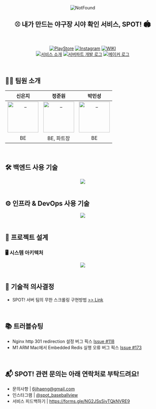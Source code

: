 <div align=center>

<img src="./images/Thumbnail.png" alt="NotFound"> 

<br/>

<h2> ⚾️ 내가 만드는 야구장 시야 확인 서비스, SPOT! 🏟️ </h2>

<br/>

[![PlayStore](http://img.shields.io/badge/PlayStore-34A853?style=flat&logo=android&logoColor=white&link=https://play.google.com/store/apps/details?id=com.dpm.spot)](https://play.google.com/store/apps/details?id=com.dpm.spot)
[![Instagram](http://img.shields.io/badge/Instagram-E4405F?style=flat&logo=instagram&logoColor=white&link=https://www.instagram.com/spot_baseballview/)](https://www.instagram.com/spot_baseballview/)
[![WIKI](http://img.shields.io/badge/WiKi-181717?style=flat&logo=GitHub&logoColor=white&link=https://github.com/depromeet/SPOT-server/wiki)](https://github.com/depromeet/SPOT-server/wiki)
<br>
[![서비스 소개](http://img.shields.io/badge/서비스_소개-1976D2?style=flat&logo=notion&logoColor=white&link=https://bit.ly/3YxsqXe)](https://bit.ly/3YxsqXe)
[![서버파트 개발 로그](http://img.shields.io/badge/서버_개발_로그-7F52FF?style=flat&logo=Lemmy&logoColor=white&link=)]()
[![메이커 로그](http://img.shields.io/badge/메이커_로그-81B441?style=flat&logo=Pinboard&logoColor=white&link=https://dis.qa/fbtJ9H)](https://dis.qa/fbtJ9H)

</div>

<br/>

## 🧑‍💻 팀원 소개

<div align=center>

|      신은지      |                                                           정준원                                                           |                                                            박민성                                                            |
| :------------: |:-----------------------------------------------------------------------------------------------------------------------:|:-------------------------------------------------------------------------------------------------------------------------:|
| <a href="https://github.com/EunjiShin"> <img src="https://avatars.githubusercontent.com/EunjiShin" width=100px alt="_"/> </a> | <a href="https://github.com/wjdwnsdnjs13"> <img src="https://avatars.githubusercontent.com/u/67488973?v=4" width=100px alt="_"/> </a> | <a href="https://github.com/pminsung12"> <img src="https://avatars.githubusercontent.com/u/52368015?v=4" width=100px alt="_"/> </a> |
| BE |                                                         BE, 파트장                                                          |                                                          BE                                                           | 

</div>

<br/>

## 🛠️ 백엔드 사용 기술

<div align=center>

<img src="./images/BE_use_skill.jpeg">

</div>

<br/>

## ⚙️ 인프라 & DevOps 사용 기술

<div align=center>

<img src="./images/infra_use_skill.jpeg">

</div>

<br/>

## 📁️ 프로젝트 설계

### 🖥️ 시스템 아키텍처

<div align=center>

<img src="./images/시스템아키텍처.jpeg">

</div>

<br/>

## 🤔 기술적 의사결정

- SPOT! 서버 팀의 무한 스크롤링 구현방법 [>> Link](https://github.com/depromeet/SPOT-server/wiki/%EB%AC%B4%ED%95%9C-%EC%8A%A4%ED%81%AC%EB%A1%A4%EB%A7%81%EA%B3%BC-%ED%8E%98%EC%9D%B4%EC%A7%80%EB%84%A4%EC%9D%B4%EC%85%98)

<br/>

## 📚 트러블슈팅

- Nginx http 301 redirection 설정 버그 픽스 [Issue #118](https://github.com/depromeet/SPOT-server/issues/118)
- M1 ARM Mac에서 Embedded Redis 실행 오류 버그 픽스 [Issue #173](https://github.com/depromeet/SPOT-server/issues/173)

<br/>

## 📬 SPOT! 관련 문의는 아래 연락처로 부탁드려요!

- 문의사항 | [6jihaeng@gmail.com](mailto:6jihaeng@gmail.com)
- 인스타그램 | [@spot_baseballview](https://www.instagram.com/spot_baseballview/)
- 서비스 피드백하기 | https://forms.gle/NG2JSsSivTQkNVRE9
